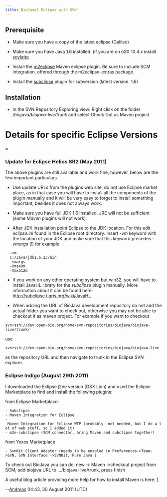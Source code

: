 ```yaml
---
title: BioJava3 Eclipse with SVN
---
```


Prerequisite
------------

-   Make sure you have a copy of the latest eclipse (Galileo)

<!-- -->

-   Make sure you have Java 1.6 installed. (if you are on oSX 10.4.x
    install [soylatte](http://landonf.bikemonkey.org/static/soylatte/)

<!-- -->

-   Install the [m2eclipse](http://m2eclipse.sonatype.org/) Maven
    eclipse plugin. Be sure to include SCM integration, offered through
    the m2eclipse-extras package.

<!-- -->

-   Install the [subclipse](http://subclipse.tigris.org/) plugin for
    subversion (latest version: 1.6)

Installation
------------

-   In the SVN Repository Exploring view: Right click on the folder
    <i>/biojava/biojava-live/trunk</i> and select Check Out as Maven
    project

Details for specific Eclipse Versions
=====================================

=

### Update for Eclipse Helios SR2 (May 2011)

The above plugins are still available and work fine, however, below are
the few important particulars.

-   Use update URLs from the plugins web site, do not use Eclipse market
    place, as in that case you will have to install all the components
    of the plugin manually and it will be very easy to forget to install
    something important, besides it does not always work.

<!-- -->

-   Make sure you have full JDK 1.6 installed, JRE will not be
    sufficient (some *Maven* plugins will not work)

<!-- -->

-   After JDK installation point Eclipse to the JDK location. For this
    edit *eclipse.ini* found in the Eclipse root directory. Insert *-vm*
    keyword with the location of your JDK and make sure that this
    keyword precedes *-vmargs* (!) for example

`  -vm`  
`  C:/Java/jdk1.6.23/bin`  
`  -vmargs`  
`  -Xms40m`  
`  -Xmx512m`

-   If you work on any other operating system but win32, you will have
    to install JavaHL library for the *subclipse* plugin manually. More
    information about it can be found here:
    [<http://subclipse.tigris.org/wiki/JavaHL>](http://subclipse.tigris.org/wiki/JavaHL)

<!-- -->

-   When adding the URL of BioJava development repository do not add the
    actual folder you want to check out, otherwise you may not be able
    to checkout it as maven project. For example if you want to checkout

`svn+ssh://dev.open-bio.org/home/svn-repositories/biojava/biojava-live/trunk/`

use

`svn+ssh://dev.open-bio.org/home/svn-repositories/biojava/biojava-live`

as the repository URL and then navigate to trunk in the Eclipse SVN
explorer.

### Eclipse Indigo (August 29th 2011)

I downloaded the Eclipse j2ee version (OSX Lion) and used the Eclipse
Marketplace to find and install the following plugins:

from Eclipse Marketplace:

`- Subclipse `  
`- Maven Integration for Eclipse`  
`- Maven Integration for Eclipse WTP (probably  not needed, but I do a lot of web stuff, so I added it)`  
`- m2e-subclipse (SCM connector, bring Maven and subclipse together)`

from Yoxos Marketplace

`- SvnKit Client Adapter (needs to be enabled in Preferences->Team->SVN, SVN Interface ->SVNKit, Pure Java )`  

To check out BioJava you can do: new -\> Maven -\>checkout project from
SCM, add biojava URL to .../biojava-live/trunk, press finish

A useful blog article providing more help for how to install Maven is
here:
[1](http://www.shareyourwork.org/roller/ralphsjavablog/entry/eclipse_indigo_maven_and_svn)

--[Andreas](User:Andreas "wikilink") 04:43, 30 August 2011 (UTC)
